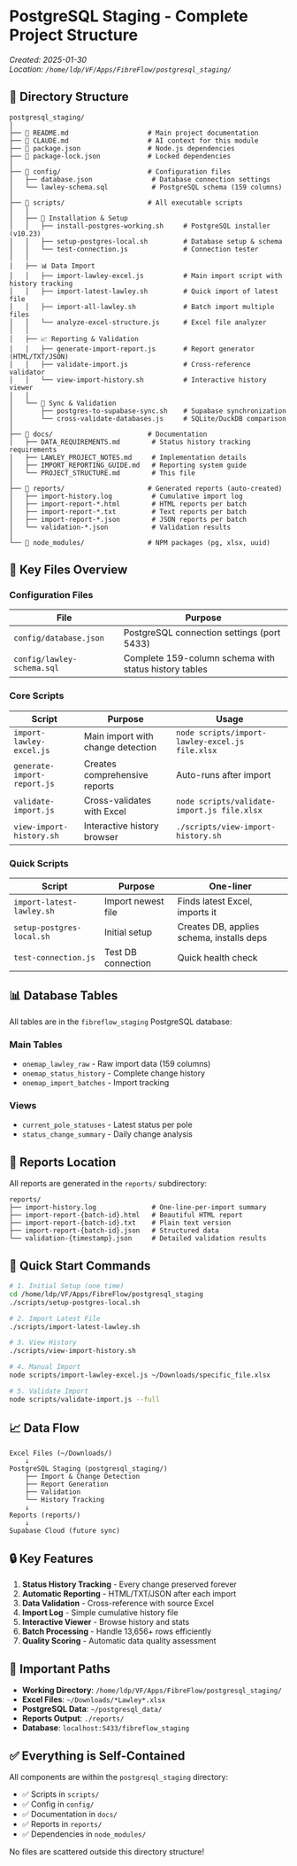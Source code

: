 # PostgreSQL Staging - Complete Project Structure

*Created: 2025-01-30*  
*Location: `/home/ldp/VF/Apps/FibreFlow/postgresql_staging/`*

## 📁 Directory Structure

```
postgresql_staging/
│
├── 📄 README.md                    # Main project documentation
├── 📄 CLAUDE.md                    # AI context for this module
├── 📄 package.json                 # Node.js dependencies
├── 📄 package-lock.json            # Locked dependencies
│
├── 📂 config/                      # Configuration files
│   ├── database.json               # Database connection settings
│   └── lawley-schema.sql           # PostgreSQL schema (159 columns)
│
├── 📂 scripts/                     # All executable scripts
│   │
│   ├── 🔧 Installation & Setup
│   │   ├── install-postgres-working.sh     # PostgreSQL installer (v10.23)
│   │   ├── setup-postgres-local.sh         # Database setup & schema
│   │   └── test-connection.js              # Connection tester
│   │
│   ├── 📊 Data Import
│   │   ├── import-lawley-excel.js          # Main import script with history tracking
│   │   ├── import-latest-lawley.sh         # Quick import of latest file
│   │   ├── import-all-lawley.sh            # Batch import multiple files
│   │   └── analyze-excel-structure.js      # Excel file analyzer
│   │
│   ├── 📈 Reporting & Validation
│   │   ├── generate-import-report.js       # Report generator (HTML/TXT/JSON)
│   │   ├── validate-import.js              # Cross-reference validator
│   │   └── view-import-history.sh          # Interactive history viewer
│   │
│   └── 🔄 Sync & Validation
│       ├── postgres-to-supabase-sync.sh    # Supabase synchronization
│       └── cross-validate-databases.js     # SQLite/DuckDB comparison
│
├── 📂 docs/                        # Documentation
│   ├── DATA_REQUIREMENTS.md        # Status history tracking requirements
│   ├── LAWLEY_PROJECT_NOTES.md     # Implementation details
│   ├── IMPORT_REPORTING_GUIDE.md   # Reporting system guide
│   └── PROJECT_STRUCTURE.md        # This file
│
├── 📂 reports/                     # Generated reports (auto-created)
│   ├── import-history.log          # Cumulative import log
│   ├── import-report-*.html        # HTML reports per batch
│   ├── import-report-*.txt         # Text reports per batch
│   ├── import-report-*.json        # JSON reports per batch
│   └── validation-*.json           # Validation results
│
└── 📂 node_modules/                # NPM packages (pg, xlsx, uuid)
```

## 🔑 Key Files Overview

### Configuration Files

| File | Purpose |
|------|---------|
| `config/database.json` | PostgreSQL connection settings (port 5433) |
| `config/lawley-schema.sql` | Complete 159-column schema with status history tables |

### Core Scripts

| Script | Purpose | Usage |
|--------|---------|-------|
| `import-lawley-excel.js` | Main import with change detection | `node scripts/import-lawley-excel.js file.xlsx` |
| `generate-import-report.js` | Creates comprehensive reports | Auto-runs after import |
| `validate-import.js` | Cross-validates with Excel | `node scripts/validate-import.js file.xlsx` |
| `view-import-history.sh` | Interactive history browser | `./scripts/view-import-history.sh` |

### Quick Scripts

| Script | Purpose | One-liner |
|--------|---------|-----------|
| `import-latest-lawley.sh` | Import newest file | Finds latest Excel, imports it |
| `setup-postgres-local.sh` | Initial setup | Creates DB, applies schema, installs deps |
| `test-connection.js` | Test DB connection | Quick health check |

## 📊 Database Tables

All tables are in the `fibreflow_staging` PostgreSQL database:

### Main Tables
- `onemap_lawley_raw` - Raw import data (159 columns)
- `onemap_status_history` - Complete change history
- `onemap_import_batches` - Import tracking

### Views
- `current_pole_statuses` - Latest status per pole
- `status_change_summary` - Daily change analysis

## 📝 Reports Location

All reports are generated in the `reports/` subdirectory:

```
reports/
├── import-history.log              # One-line-per-import summary
├── import-report-{batch-id}.html   # Beautiful HTML report
├── import-report-{batch-id}.txt    # Plain text version
├── import-report-{batch-id}.json   # Structured data
└── validation-{timestamp}.json     # Detailed validation results
```

## 🚀 Quick Start Commands

```bash
# 1. Initial Setup (one time)
cd /home/ldp/VF/Apps/FibreFlow/postgresql_staging
./scripts/setup-postgres-local.sh

# 2. Import Latest File
./scripts/import-latest-lawley.sh

# 3. View History
./scripts/view-import-history.sh

# 4. Manual Import
node scripts/import-lawley-excel.js ~/Downloads/specific_file.xlsx

# 5. Validate Import
node scripts/validate-import.js --full
```

## 📈 Data Flow

```
Excel Files (~/Downloads/)
    ↓
PostgreSQL Staging (postgresql_staging/)
    ├── Import & Change Detection
    ├── Report Generation
    ├── Validation
    └── History Tracking
    ↓
Reports (reports/)
    ↓
Supabase Cloud (future sync)
```

## 🔒 Key Features

1. **Status History Tracking** - Every change preserved forever
2. **Automatic Reporting** - HTML/TXT/JSON after each import
3. **Data Validation** - Cross-reference with source Excel
4. **Import Log** - Simple cumulative history file
5. **Interactive Viewer** - Browse history and stats
6. **Batch Processing** - Handle 13,656+ rows efficiently
7. **Quality Scoring** - Automatic data quality assessment

## 📍 Important Paths

- **Working Directory**: `/home/ldp/VF/Apps/FibreFlow/postgresql_staging/`
- **Excel Files**: `~/Downloads/*Lawley*.xlsx`
- **PostgreSQL Data**: `~/postgresql_data/`
- **Reports Output**: `./reports/`
- **Database**: `localhost:5433/fibreflow_staging`

## ✅ Everything is Self-Contained

All components are within the `postgresql_staging` directory:
- ✅ Scripts in `scripts/`
- ✅ Config in `config/`
- ✅ Documentation in `docs/`
- ✅ Reports in `reports/`
- ✅ Dependencies in `node_modules/`

No files are scattered outside this directory structure!